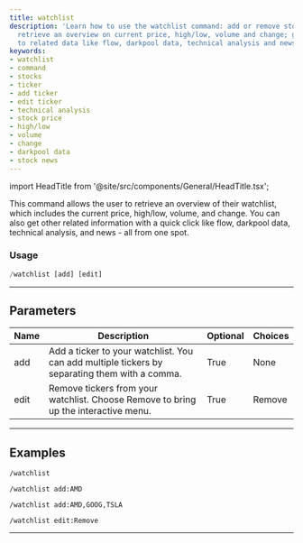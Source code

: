 ```yaml
---
title: watchlist
description: 'Learn how to use the watchlist command: add or remove stock tickers,
  retrieve an overview on current price, high/low, volume and change; get quick access
  to related data like flow, darkpool data, technical analysis and news.'
keywords:
- watchlist
- command
- stocks
- ticker
- add ticker
- edit ticker
- technical analysis
- stock price
- high/low
- volume
- change
- darkpool data
- stock news
---
```


import HeadTitle from '@site/src/components/General/HeadTitle.tsx';

<HeadTitle title="general: watchlist - Discord Reference | OpenBB Bot Docs" />

This command allows the user to retrieve an overview of their watchlist, which includes the current price, high/low, volume, and change. You can also get other related information with a quick click like flow, darkpool data, technical analysis, and news - all from one spot.

### Usage

```python wordwrap
/watchlist [add] [edit]
```

---

## Parameters

| Name | Description | Optional | Choices |
| ---- | ----------- | -------- | ------- |
| add | Add a ticker to your watchlist. You can add multiple tickers by separating them with a comma. | True | None |
| edit | Remove tickers from your watchlist. Choose Remove to bring up the interactive menu. | True | Remove |


---

## Examples

```
/watchlist
```
```
/watchlist add:AMD
```
```
/watchlist add:AMD,GOOG,TSLA
```
```
/watchlist edit:Remove
```

---
